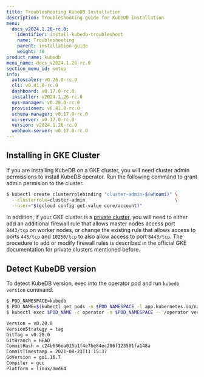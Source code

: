 ```yaml
---
title: Troubleshooting KubeDB Installation
description: Troubleshooting guide for KubeDB installation
menu:
  docs_v2024.1.26-rc.0:
    identifier: install-kubedb-troubleshoot
    name: Troubleshooting
    parent: installation-guide
    weight: 40
product_name: kubedb
menu_name: docs_v2024.1.26-rc.0
section_menu_id: setup
info:
  autoscaler: v0.26.0-rc.0
  cli: v0.41.0-rc.0
  dashboard: v0.17.0-rc.0
  installer: v2024.1.26-rc.0
  ops-manager: v0.28.0-rc.0
  provisioner: v0.41.0-rc.0
  schema-manager: v0.17.0-rc.0
  ui-server: v0.17.0-rc.0
  version: v2024.1.26-rc.0
  webhook-server: v0.17.0-rc.0
---
```


## Installing in GKE Cluster

If you are installing KubeDB on a GKE cluster, you will need cluster admin permissions to install KubeDB operator. Run the following command to grant admin permision to the cluster.

```bash
$ kubectl create clusterrolebinding "cluster-admin-$(whoami)" \
  --clusterrole=cluster-admin                                 \
  --user="$(gcloud config get-value core/account)"
```

In addition, if your GKE cluster is a [private cluster](https://cloud.google.com/kubernetes-engine/docs/how-to/private-clusters), you will need to either add an additional firewall rule that allows master nodes access port `8443/tcp` on worker nodes, or change the existing rule that allows access to ports `443/tcp` and `10250/tcp` to also allow access to port `8443/tcp`. The procedure to add or modify firewall rules is described in the official GKE documentation for private clusters mentioned before.

## Detect KubeDB version

To detect KubeDB version, exec into the operator pod and run `kubedb version` command.

```bash
$ POD_NAMESPACE=kubedb
$ POD_NAME=$(kubectl get pods -n $POD_NAMESPACE -l app.kubernetes.io/name=kubedb-community -o jsonpath={.items[0].metadata.name})
$ kubectl exec $POD_NAME -c operator -n $POD_NAMESPACE -- /operator version

Version = v0.20.0
VersionStrategy = tag
GitTag = v0.20.0
GitBranch = HEAD
CommitHash = c24b636ea015b1f4e7be84ec206f123501fa148a
CommitTimestamp = 2021-08-23T11:15:37
GoVersion = go1.16.7
Compiler = gcc
Platform = linux/amd64
```

